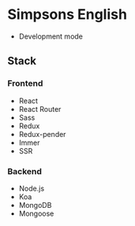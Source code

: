 # Simpsons English

- Development mode

## Stack

### Frontend

- React
- React Router
- Sass
- Redux
- Redux-pender
- Immer
- SSR

### Backend

- Node.js
- Koa
- MongoDB
- Mongoose
